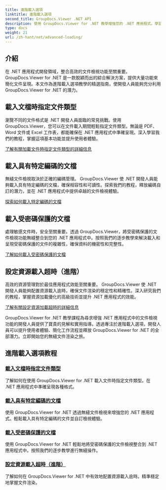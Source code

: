 ```yaml
---
title: 進階載入選項
linktitle: 進階載入選項
second_title: GroupDocs.Viewer .NET API
description: 使用 GroupDocs.Viewer for .NET 教學增強您的 .NET 應用程式。學習指定文件類型、管理編碼、載入受密碼保護的文件等等。
type: docs
weight: 21
url: /zh-hant/net/advanced-loading/
---
```

## 介紹

在 .NET 應用程式開發領域，整合高效的文件檢視功能至關重要。 GroupDocs.Viewer for .NET 是一款脫穎而出的綜合解決方案，提供大量功能來簡化文件呈現。本文作為進階載入選項教學的精選指南，使開發人員能夠充分利用 GroupDocs.Viewer for .NET 的潛力。

## 載入文檔時指定文件類型
瀏覽不同的文件格式是 .NET 開發人員面臨的常見挑戰。使用 GroupDocs.Viewer，您可以在文件載入期間輕鬆指定文件類型。無論是 PDF、Word 文件或 Excel 工作表，都能確保在 .NET 應用程式中準確呈現。深入學習我們的教程，掌握這項基本功能並提升使用者體驗。

[了解有關加載文件時指定文件類型的詳細信息](./specify-file-type/)

## 載入具有特定編碼的文檔
無縫文件檢視取決於正確的編碼管理。 GroupDocs.Viewer 使 .NET 開發人員能夠載入具有特定編碼的文檔，確保相容性和可讀性。探索我們的教程，釋放編碼自訂的潛力，並在 .NET 應用程式中提供卓越的文件檢視體驗。

[探索如何載入特定編碼的文檔](./load-documents-encoding/)

## 載入受密碼保護的文檔
處理敏感文件時，安全至關重要。透過 GroupDocs.Viewer，將受密碼保護的文件檢視功能無縫整合到您的 .NET 應用程式中。按照我們的逐步教學來解決載入和呈現受密碼保護的文件的複雜性，確保資料的機密性和完整性。

[了解如何載入受密碼保護的文檔](./load-password-protected-document/)

## 設定資源載入超時（進階）
高效的資源管理對於最佳應用程式效能至關重要。 GroupDocs.Viewer 使 .NET 開發人員能夠配置資源載入逾時，確保文件渲染的穩定性和精確性。深入研究我們的教程，掌握資源加載優化的高級技術並提升 .NET 應用程式的效能。

[了解有關設定資源加載超時的詳細信息](./set-resource-loading-timeout/)

GroupDocs.Viewer for .NET 教學課程為尋求增強 .NET 應用程式中的文件檢視功能的開發人員提供了寶貴的見解和實用指導。透過專注於進階載入選項，開發人員可以提升使用者體驗、簡化工作流程並釋放 GroupDocs.Viewer for .NET 的全部潛力。立即開始您的無縫文件渲染之旅。
## 進階載入選項教程
### [載入文檔時指定文件類型](./specify-file-type/)
了解如何在使用 GroupDocs.Viewer for .NET 載入文件時指定文件類型。在 .NET 應用程式中準確呈現各種格式。
### [載入具有特定編碼的文檔](./load-documents-encoding/)
使用 GroupDocs.Viewer for .NET 透過無縫文件檢視來增強您的 .NET 應用程式。輕鬆載入具有特定編碼的文件並自訂檢視體驗。
### [載入受密碼保護的文檔](./load-password-protected-document/)
使用 GroupDocs.Viewer for .NET 輕鬆地將受密碼保護的文件檢視整合到 .NET 應用程式中。按照我們的逐步教學進行無縫操作。
### [設定資源載入超時（進階）](./set-resource-loading-timeout/)
了解如何在 GroupDocs.Viewer for .NET 中有效地配置資源載入逾時。精準穩定地掌握文件渲染。
